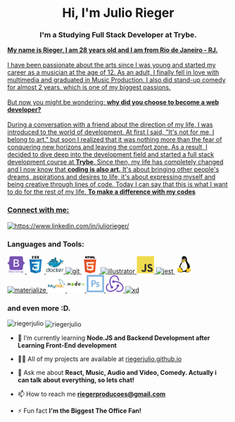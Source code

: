 <h1 align="center">Hi, I'm Julio Rieger</h1>
<h3 align="center">I'm a Studying Full Stack Developer at Trybe.</h3>

<p align="center">
<a href="https://riegerjulio.github.io><img align="center" src="https://github.com/RiegerJulio/riegerjulio/blob/main/folder-github.jpg">
</p>

<p><strong>My name is Rieger, I am 28 years old and I am from Rio de Janeiro - RJ.</strong>
            <br />
            <br />
    I have been passionate about the arts since I was young and started my career as a musician at the age of 12. As an adult, I finally fell in love with multimedia and graduated in Music Production. I also did stand-up comedy for almost 2 years, which is one of my biggest passions.
            <br />
            <br />
          But now you might be wondering: <strong>why did you choose to become a web developer?</strong>
            <br />
            <br />
          During a conversation with a friend about the direction of my life, I was introduced to the world of development. At first I said, "It's not for me, I belong to art," but soon I realized that it was nothing more than the fear of conquering new horizons and leaving the comfort zone. As a result, I decided to dive deep into the development field and started a full stack development course at <strong>Trybe</strong>. Since then, my life has completely changed and I now know that <strong> coding is also art.</strong> It's about bringing other people's dreams, aspirations and desires to life, it's about expressing myself and being creative through lines of code. Today I can say that this is what I want to do for the rest of my life. <strong>To make a difference with my codes</strong>
          </p>
          
<h3 align="left">Connect with me:</h3>
<p align="left">
<a href="https://www.linkedin.com/in/juliorieger/" target="_blank"><img align="center" src="https://raw.githubusercontent.com/rahuldkjain/github-profile-readme-generator/master/src/images/icons/Social/linked-in-alt.svg" alt="https://www.linkedin.com/in/juliorieger/" height="30" width="40" /></a>
</p>

<h3 align="left">Languages and Tools:</h3>
<p align="left"> <a href="https://getbootstrap.com" target="_blank" rel="noreferrer"> <img src="https://raw.githubusercontent.com/devicons/devicon/master/icons/bootstrap/bootstrap-plain-wordmark.svg" alt="bootstrap" width="40" height="40"/> </a> <a href="https://www.w3schools.com/css/" target="_blank" rel="noreferrer"> <img src="https://raw.githubusercontent.com/devicons/devicon/master/icons/css3/css3-original-wordmark.svg" alt="css3" width="40" height="40"/> </a> <a href="https://www.docker.com/" target="_blank" rel="noreferrer"> <img src="https://raw.githubusercontent.com/devicons/devicon/master/icons/docker/docker-original-wordmark.svg" alt="docker" width="40" height="40"/> </a> <a href="https://git-scm.com/" target="_blank" rel="noreferrer"> <img src="https://www.vectorlogo.zone/logos/git-scm/git-scm-icon.svg" alt="git" width="40" height="40"/> </a> <a href="https://www.w3.org/html/" target="_blank" rel="noreferrer"> <img src="https://raw.githubusercontent.com/devicons/devicon/master/icons/html5/html5-original-wordmark.svg" alt="html5" width="40" height="40"/> </a> <a href="https://www.adobe.com/in/products/illustrator.html" target="_blank" rel="noreferrer"> <img src="https://www.vectorlogo.zone/logos/adobe_illustrator/adobe_illustrator-icon.svg" alt="illustrator" width="40" height="40"/> </a> <a href="https://developer.mozilla.org/en-US/docs/Web/JavaScript" target="_blank" rel="noreferrer"> <img src="https://raw.githubusercontent.com/devicons/devicon/master/icons/javascript/javascript-original.svg" alt="javascript" width="40" height="40"/> </a> <a href="https://jestjs.io" target="_blank" rel="noreferrer"> <img src="https://www.vectorlogo.zone/logos/jestjsio/jestjsio-icon.svg" alt="jest" width="40" height="40"/> </a> <a href="https://www.linux.org/" target="_blank" rel="noreferrer"> <img src="https://raw.githubusercontent.com/devicons/devicon/master/icons/linux/linux-original.svg" alt="linux" width="40" height="40"/> </a> <a href="https://materializecss.com/" target="_blank" rel="noreferrer"> <img src="https://raw.githubusercontent.com/prplx/svg-logos/5585531d45d294869c4eaab4d7cf2e9c167710a9/svg/materialize.svg" alt="materialize" width="40" height="40"/> </a> <a href="https://www.mysql.com/" target="_blank" rel="noreferrer"> <img src="https://raw.githubusercontent.com/devicons/devicon/master/icons/mysql/mysql-original-wordmark.svg" alt="mysql" width="40" height="40"/> </a> <a href="https://nodejs.org" target="_blank" rel="noreferrer"> <img src="https://raw.githubusercontent.com/devicons/devicon/master/icons/nodejs/nodejs-original-wordmark.svg" alt="nodejs" width="40" height="40"/> </a> <a href="https://www.photoshop.com/en" target="_blank" rel="noreferrer"> <img src="https://raw.githubusercontent.com/devicons/devicon/master/icons/photoshop/photoshop-line.svg" alt="photoshop" width="40" height="40"/> </a> <a href="https://redux.js.org" target="_blank" rel="noreferrer"> <img src="https://raw.githubusercontent.com/devicons/devicon/master/icons/redux/redux-original.svg" alt="redux" width="40" height="40"/> </a> <a href="https://www.adobe.com/products/xd.html" target="_blank" rel="noreferrer"> <img src="https://cdn.worldvectorlogo.com/logos/adobe-xd.svg" alt="xd" width="40" height="40"/> </a> <h3>and even more :D.</h3> </p>

<p><img align="left" src="https://github-readme-stats.vercel.app/api/top-langs?username=riegerjulio&show_icons=true&locale=en&layout=compact" alt="riegerjulio" /></p>

<p>&nbsp;<img align="center" src="https://github-readme-stats.vercel.app/api?username=riegerjulio&show_icons=true&locale=en" alt="riegerjulio" /></p>

- 🌱 I’m currently learning **Node.JS and Backend Development after Learning Front-End development**

- 👨‍💻 All of my projects are available at [riegerjulio.github.io](riegerjulio.github.io)

- 💬 Ask me about **React, Music, Audio and Video, Comedy. Actually i can talk about everything, so lets chat!**

- 📫 How to reach me **riegerproducoes@gmail.com**

- ⚡ Fun fact **I'm the Biggest The Office Fan!**
